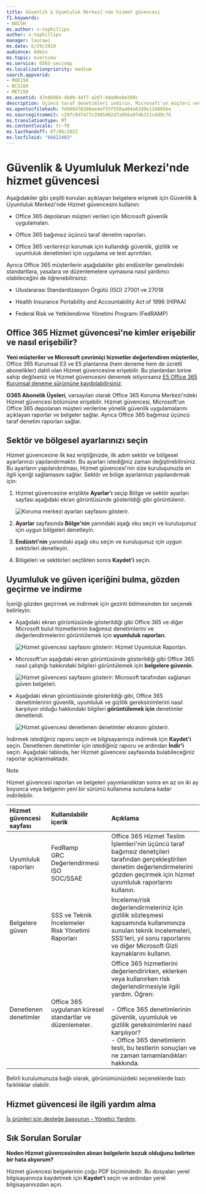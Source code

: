 ```yaml
---
title: Güvenlik & Uyumluluk Merkezi'nde hizmet güvencesi
f1.keywords:
- NOCSH
ms.author: v-tophillips
author: v-tophillips
manager: laurawi
ms.date: 6/29/2018
audience: Admin
ms.topic: overview
ms.service: O365-seccomp
ms.localizationpriority: medium
search.appverid:
- MOE150
- BCS160
- MET150
ms.assetid: 47e8b964-4b09-44f7-a2d7-b8a06e8e389c
description: Üçüncü taraf denetimleri indirin, Microsoft'un müşteri verilerini nasıl güvende tuttuğunu öğrenin ve Office 365 kullandığınızda ISO, HIPAA, FINRA ve FedRAMP ile nasıl uyumlu olabileceğinizi öğrenin.
ms.openlocfilehash: fdd60478266ee4ef55f550aa04a62d9e1148856e
ms.sourcegitcommit: c29fc9d7477c3985d02d7a956a9f4b311c4d9c76
ms.translationtype: MT
ms.contentlocale: tr-TR
ms.lasthandoff: 07/06/2022
ms.locfileid: "66622403"
---
```

# <a name="service-assurance-in-the-security--compliance-center"></a>Güvenlik & Uyumluluk Merkezi'nde hizmet güvencesi

Aşağıdakiler gibi çeşitli konuları açıklayan belgelere erişmek için Güvenlik & Uyumluluk Merkezi'nde Hizmet güvencesini kullanın: 
  
- Office 365 depolanan müşteri verileri için Microsoft güvenlik uygulamaları. 
    
- Office 365 bağımsız üçüncü taraf denetim raporları. 
    
- Office 365 verilerinizi korumak için kullandığı güvenlik, gizlilik ve uyumluluk denetimleri için uygulama ve test ayrıntıları. 
    
Ayrıca Office 365 müşterilerin aşağıdakiler gibi endüstriler genelindeki standartlara, yasalara ve düzenlemelere uymasına nasıl yardımcı olabileceğini de öğrenebilirsiniz:
  
-  Uluslararası Standardizasyon Örgütü (ISO) 27001 ve 27018 
    
- Health Insurance Portability and Accountability Act of 1996 (HIPAA)
    
- Federal Risk ve Yetkilendirme Yönetimi Programı (FedRAMP)
    
## <a name="who-can-access-office-365-service-assurance-and-how"></a>Office 365 Hizmet güvencesi'ne kimler erişebilir ve nasıl erişebilir?

 **Yeni müşteriler ve Microsoft çevrimiçi hizmetler değerlendiren müşteriler,** Office 365 Kurumsal E3 ve E5 planlarına (hem deneme hem de ücretli abonelikler) dahil olan Hizmet güvencesine erişebilir. Bu planlardan birine sahip değilseniz ve Hizmet güvencesini denemek istiyorsanız [E5 Office 365 Kurumsal deneme sürümüne kaydolabilirsiniz](https://go.microsoft.com/fwlink/p/?LinkID=698279).
  
 **O365 Abonelik Üyeleri**, varsayılan olarak Office 365 Koruma Merkezi'ndeki Hizmet güvencesi bölümüne erişebilir. Hizmet güvencesi, Microsoft'un Office 365 depolanan müşteri verilerine yönelik güvenlik uygulamalarını açıklayan raporlar ve belgeler sağlar. Ayrıca Office 365 bağımsız üçüncü taraf denetim raporları sağlar.
 
## <a name="choose-your-industry-and-regional-settings"></a>Sektör ve bölgesel ayarlarınızı seçin
<a name="Chooseyourindustryregional"> </a>

Hizmet güvencesine ilk kez eriştiğinizde, ilk adım sektör ve bölgesel ayarlarınızı yapılandırmaktır. Bu ayarları istediğiniz zaman değiştirebilirsiniz. Bu ayarların yapılandırılması, Hizmet güvencesi'nin size kuruluşunuzla en ilgili içeriği sağlamasını sağlar. Sektör ve bölge ayarlarınızı yapılandırmak için:
  
1. Hizmet güvencesine eriştikte **Ayarlar'ı** seçip Bölge ve sektör ayarları sayfası aşağıdaki ekran görüntüsünde gösterildiği gibi görüntülenir. 
    
    ![Koruma merkezi ayarları sayfasını gösterir.](../media/101716e8-9c0a-4839-a2c0-f6aacf64eb9d.png)
  
2. **Ayarlar** sayfasında **Bölge'nin** yanındaki aşağı oku seçin ve kuruluşunuz için uygun bölgeleri denetleyin. 
    
3. **Endüstri'nin** yanındaki aşağı oku seçin ve kuruluşunuz için uygun sektörleri denetleyin. 
    
4. Bölgeleri ve sektörleri seçtikten sonra **Kaydet'i** seçin.
    
## <a name="find-review-and-download-compliance-and-trust-content"></a>Uyumluluk ve güven içeriğini bulma, gözden geçirme ve indirme
<a name="Chooseyourindustryregional"> </a>

İçeriği gözden geçirmek ve indirmek için gezinti bölmesinden bir seçenek belirleyin:
  
- Aşağıdaki ekran görüntüsünde gösterildiği gibi Office 365 ve diğer Microsoft bulut hizmetlerinin bağımsız denetimlerini ve değerlendirmelerini görüntülemek için **uyumluluk raporları**. 
    
    ![Hizmet güvencesi sayfasını gösterir: Hizmet Uyumluluk Raporları.](../media/149f2181-a558-4963-85e5-8d5ebc7cdac8.png)
  
- Microsoft'un aşağıdaki ekran görüntüsünde gösterildiği gibi Office 365 nasıl çalıştığı hakkındaki bilgileri görüntülemek için **belgelere güvenin**. 
    
    ![Hizmet güvencesi sayfasını gösterir: Microsoft tarafından sağlanan güven belgeleri.](../media/5dd4e89a-25a2-45e7-8d6c-a5c5b9237327.png)
  
- Aşağıdaki ekran görüntüsünde gösterildiği gibi, Office 365 denetimlerinin güvenlik, uyumluluk ve gizlilik gereksinimlerini nasıl karşılıyor olduğu hakkındaki bilgileri **görüntülemek için** denetimler denetlendi. 
    
    ![Hizmet güvencesi denetlenen denetimler ekranını gösterir.](../media/4baf252b-603d-45e0-af12-32616154df65.png)
  
İndirmek istediğiniz raporu seçin ve bilgisayarınıza indirmek için **Kaydet'i** seçin. Denetlenen denetimler için istediğiniz raporu ve ardından **İndir'i** seçin. Aşağıdaki tabloda, her Hizmet güvencesi sayfasında bulabileceğiniz raporlar açıklanmaktadır. 
  
> [!NOTE]
> Hizmet güvencesi raporları ve belgeleri yayımlandıktan sonra en az on iki ay boyunca veya belgenin yeni bir sürümü kullanıma sunulana kadar indirilebilir. 
  
|**Hizmet güvencesi sayfası**|**Kullanılabilir içerik**|**Açıklama**|
|:-----|:-----|:-----|
|Uyumluluk raporları  <br/> | FedRamp  <br/>  GRC Değerlendirmesi  <br/>  ISO  <br/>  SOC/SSAE  <br/> |Office 365 Hizmet Teslim İşlemleri'nin üçüncü taraf bağımsız denetçileri tarafından gerçekleştirilen denetim değerlendirmelerini gözden geçirmek için hizmet uyumluluk raporlarını kullanın.  <br/> |
|Belgelere güven  <br/> | SSS ve Teknik İncelemeler  <br/>  Risk Yönetimi Raporları  <br/> |İnceleme/risk değerlendirmeleriniz için gizlilik sözleşmesi kapsamında kullanımınıza sunulan teknik incelemeleri, SSS'leri, yıl sonu raporlarını ve diğer Microsoft Gizli kaynaklarını kullanın.  <br/> |
|Denetlenen denetimler  <br/> |Office 365 uygulanan küresel standartlar ve düzenlemeler.  <br/> | Office 365 hizmetlerini değerlendirirken, eklerken veya kullanırken risk değerlendirmesiyle ilgili yardım. Öğren:  <br/> <br/>- Office 365 denetimlerinin güvenlik, uyumluluk ve gizlilik gereksinimlerini nasıl karşılıyor?  <br/>- Office 365 denetimlerin testi, bu testlerin sonuçları ve ne zaman tamamlandıkları hakkında.  <br/> |
   
Belirli kurulumunuza bağlı olarak, görünümünüzdeki seçeneklerde bazı farklılıklar olabilir.
    
## <a name="get-help-with-service-assurance"></a>Hizmet güvencesi ile ilgili yardım alma
<a name="addother"> </a>

[İş ürünleri için desteğe başvurun - Yönetici Yardımı](../admin/get-help-support.md).
  
## <a name="frequently-asked-questions"></a>Sık Sorulan Sorular
<a name="addother"> </a>

 **Neden Hizmet güvencesinden alınan belgelerin bozuk olduğunu belirten bir hata alıyorum?**
  
Hizmet güvencesi belgelerinin çoğu PDF biçimindedir. Bu dosyaları yerel bilgisayarınıza kaydetmek için **Kaydet'i** seçin ve ardından yerel bilgisayarınızdan açın.